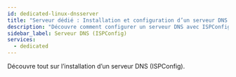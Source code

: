 ```yaml
---
id: dedicated-linux-dnsserver
title: "Serveur dédié : Installation et configuration d’un serveur DNS (ISPConfig)"
description: "Découvre comment configurer un serveur DNS avec ISPConfig pour une gestion efficace de ton domaine et un contrôle réseau optimal → En savoir plus maintenant"
sidebar_label: Serveur DNS (ISPConfig)
services:
  - dedicated
---
```


Découvre tout sur l’installation d’un serveur DNS (ISPConfig).

<InlineVoucher />
